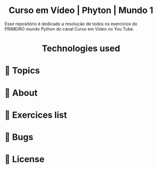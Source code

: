 <h1 align="center"> Curso em Vídeo | Phyton | Mundo 1</h1>
<p> Esse repositório é dedicado a resolução de todos os exercicíos do PRIMEIRO mundo Python do canal Curso em Vídeo no You Tube. </p>



<h1 align="center">Technologies used </h1>
<p align="center">
  <a href="https://www.java.com/en/">
  </a>
</p>
  


# :pushpin: Topics
# :rocket: About
# :memo: Exercices list
# :bug: Bugs
# :closed_book: License
